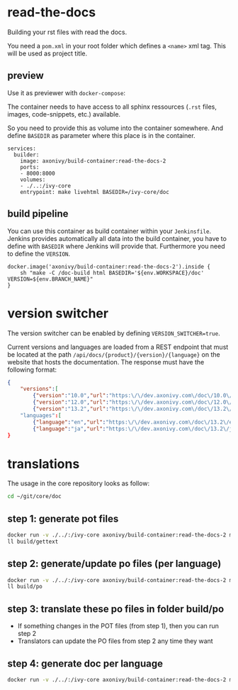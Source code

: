 # read-the-docs

Building your rst files with read the docs.

You need a `pom.xml` in your root folder
which defines a `<name>` xml tag.
This will be used as project title.

## preview

Use it as previewer with `docker-compose`:

The container needs to have access to all sphinx
ressources (`.rst` files, images, code-snippets, etc.)
available.

So you need to provide this as volume into the container somewhere.
And define `BASEDIR` as parameter where this place is in the container.

    services:
      builder:
        image: axonivy/build-container:read-the-docs-2
        ports:
        - 8000:8000
        volumes:
        - ./..:/ivy-core
        entrypoint: make livehtml BASEDIR=/ivy-core/doc


## build pipeline

You can use this container as build container within your `Jenkinsfile`.
Jenkins provides automatically all data into the build container, you have to define with `BASEDIR` where Jenkins will provide that.
Furthermore you need to define the `VERSION`.

    docker.image('axonivy/build-container:read-the-docs-2').inside {
        sh "make -C /doc-build html BASEDIR='${env.WORKSPACE}/doc' VERSION=${env.BRANCH_NAME}"
    }

# version switcher

The version switcher can be enabled by defining `VERSION_SWITCHER=true`.

Current versions and languages are loaded from a REST endpoint that must be located at the path `/api/docs/{product}/{version}/{language}` 
on the website that hosts the documentation. The response must have the following format:

```json
{
    "versions":[
        {"version":"10.0","url":"https:\/\/dev.axonivy.com\/doc\/10.0\/en"},
        {"version":"12.0","url":"https:\/\/dev.axonivy.com\/doc\/12.0\/en"},
        {"version":"13.2","url":"https:\/\/dev.axonivy.com\/doc\/13.2\/en"},
    "languages":[
        {"language":"en","url":"https:\/\/dev.axonivy.com\/doc\/13.2\/en"},
        {"language":"ja","url":"https:\/\/dev.axonivy.com\/doc\/13.2\/ja"}]
}
```

# translations

The usage in the core repository looks as follow:

```bash
cd ~/git/core/doc
```

## step 1: generate pot files

```bash
docker run -v ./../:/ivy-core axonivy/build-container:read-the-docs-2 make gettext BASEDIR=/ivy-core/doc
ll build/gettext
```

## step 2: generate/update po files (per language)

```bash
docker run -v ./../:/ivy-core axonivy/build-container:read-the-docs-2 make generatePO BASEDIR=/ivy-core/doc LOCALEDIR=/ivy-core/doc/build/locale LANGUAGE=de,ja,fr
ll build/po
```

## step 3: translate these po files in folder build/po

- If something changes in the POT files (from step 1), then you can run step 2
- Translators can update the PO files from step 2 any time they want

## step 4: generate doc per language

```bash
docker run -v ./../:/ivy-core axonivy/build-container:read-the-docs-2 make html BASEDIR=/ivy-core/doc LOCALEDIR=/ivy-core/doc/build/locale SPHINXOPTS="-D language='ja'"
```
